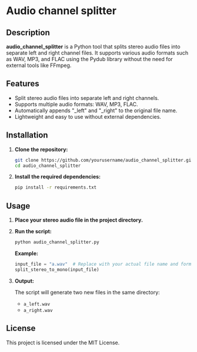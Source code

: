 # Audio channel splitter

## Description

**audio_channel_splitter** is a Python tool that splits stereo audio files into separate left and right channel files. It supports various audio formats such as WAV, MP3, and FLAC using the Pydub library without the need for external tools like FFmpeg.

## Features

- Split stereo audio files into separate left and right channels.
- Supports multiple audio formats: WAV, MP3, FLAC.
- Automatically appends "_left" and "_right" to the original file name.
- Lightweight and easy to use without external dependencies.

## Installation

1. **Clone the repository:**

    ```bash
    git clone https://github.com/yourusername/audio_channel_splitter.git
    cd audio_channel_splitter
    ```

2. **Install the required dependencies:**

    ```bash
    pip install -r requirements.txt
    ```

## Usage

1. **Place your stereo audio file in the project directory.**

2. **Run the script:**

    ```bash
    python audio_channel_splitter.py
    ```

    **Example:**

    ```python
    input_file = "a.wav"  # Replace with your actual file name and format
    split_stereo_to_mono(input_file)
    ```

3. **Output:**

    The script will generate two new files in the same directory:
    - `a_left.wav`
    - `a_right.wav`

## License

This project is licensed under the MIT License.
